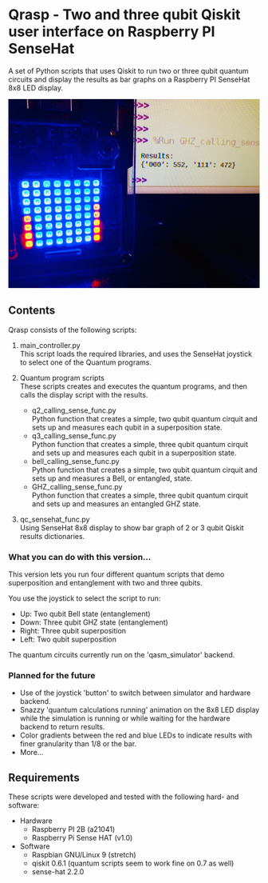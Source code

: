 # Qrasp - Two and three qubit Qiskit user interface on Raspberry PI SenseHat
A set of Python scripts that uses Qiskit to run two or three qubit quantum circuits and display the results as bar graphs on a Raspberry PI SenseHat 8x8 LED display.

![qrasp_3qubit_GHZ.jpg](qrasp_3qubit_GHZ.jpg)

## Contents
Qrasp consists of the following scripts:
1. main_controller.py  
This script loads the required libraries, and uses the SenseHat joystick to select one of the Quantum programs.

2. Quantum program scripts  
These scripts creates and executes the quantum programs, and then calls the display script with the results. 
   - q2_calling_sense_func.py  
Python function that creates a simple, two qubit quantum cirquit and sets up and measures each qubit in a superposition state.
   - q3_calling_sense_func.py  
Python function that creates a simple, three qubit quantum cirquit and sets up and measures each qubit in a superposition state.
   - bell_calling_sense_func.py  
Python function that creates a simple, two qubit quantum cirquit and sets up and measures a Bell, or entangled, state.
   - GHZ_calling_sense_func.py  
Python function that creates a simple, three qubit quantum cirquit and sets up and measures an entangled GHZ state.
3. qc_sensehat_func.py  
Using SenseHat 8x8 display to show bar graph of 2 or 3 qubit Qiskit results dictionaries.

### What you can do with this version...
This version lets you run four different quantum scripts that demo superposition and entanglement with two and three qubits.

You use the joystick to select the script to run: 
- Up: Two qubit Bell state (entanglement)
- Down: Three qubit GHZ state (entanglement)
- Right: Three qubit superposition
- Left: Two qubit superposition

The quantum circuits currently run on the 'qasm_simulator' backend. 

### Planned for the future
- Use of the joystick 'button' to switch between simulator and hardware backend.
- Snazzy 'quantum calculations running' animation on the 8x8 LED display while the simulation is running or while waiting for the hardware backend to return results.
- Color gradients between the red and blue LEDs to indicate results with finer granularity than 1/8 or the bar.
- More...


## Requirements  

These scripts were developed and tested with the following hard- and software:
- Hardware
   - Raspberry PI 2B (a21041)
   - Raspberry Pi Sense HAT (v1.0)
- Software
  - Raspbian GNU/Linux 9 (stretch)
  - qiskit 0.6.1 (quantum scripts seem to work fine on 0.7 as well)
  - sense-hat 2.2.0
